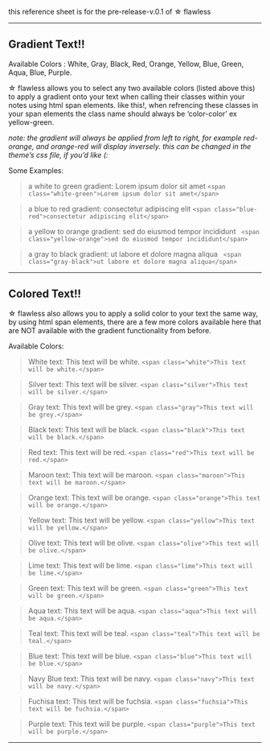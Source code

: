 
this reference sheet is for the pre-release-v.0.1 of ☆ flawless
___

## Gradient Text!!

Available Colors : <span class="white">White</span>, <span class="gray">Gray</span>, <span class="black">Black</span>, <span class="red">Red</span>, <span class="orange">Orange</span>, <span class="yellow">Yellow</span>, <span class="blue">Blue</span>, <span class="green">Green</span>, <span class="aqua">Aqua</span>, <span class="blue">Blue</span>, <span class="purple">Purple</span>.

☆ flawless allows you to select any two available colors (listed above this) to apply a gradient onto your text when calling their classes within your notes using html span elements. <span class="red-orange">like this!</span>, when refrencing these classes in your span elements the class name should always be ‘color-color’ ex yellow-green.

 _note: the gradient will always be applied from left to right,  for example <span class="red-orange">red-orange</span>, and <span class="orange-
red">orange-red</span> will display inversely. this can be changed in the theme’s css file, if you’d like (:_

Some Examples:

>a white to green gradient: 
<span class="white-green">Lorem ipsum dolor sit amet</span>
` <span class="white-green">Lorem ipsum dolor sit amet</span> `

>a blue to red gradient: 
<span class="blue-red">consectetur adipiscing elit</span>
` <span class="blue-red">consectetur adipiscing elit</span> `

>a yellow to orange gradient:
 <span class="yellow-orange">sed do eiusmod tempor incididunt</span>
 `  <span class="yellow-orange">sed do eiusmod tempor incididunt</span> `

>a gray to black gradient:
 <span class="gray-black">ut labore et dolore magna aliqua</span>
 `  <span class="gray-black">ut labore et dolore magna aliqua</span> `

___


## Colored Text!!

☆ flawless also allows you to apply a solid color to your text the same way, by using html span elements, there are a few more colors available here that are NOT available with the gradient functionality from before.

Available Colors:

>White text:
<span class="white">This text will be white.</span>
` <span class="white">This text will be white.</span> `

>Silver text:
<span class="silver">This text will be silver.</span>
` <span class="silver">This text will be silver.</span> `

>Gray text:
<span class="gray">This text will be grey.</span>
` <span class="gray">This text will be grey.</span> `

>Black text:
<span class="black">This text will be black.</span>
` <span class="black">This text will be black.</span> `

>Red text:
<span class="red">This text will be red.</span>
` <span class="red">This text will be red.</span> `

>Maroon text:
<span class="maroon">This text will be maroon.</span>
` <span class="maroon">This text will be maroon.</span> `

>Orange text:
<span class="orange">This text will be orange.</span>
` <span class="orange">This text will be orange.</span> `

>Yellow text:
<span class="yellow">This text will be yellow.</span>
` <span class="yellow">This text will be yellow.</span> `

>Olive text:
<span class="olive">This text will be olive.</span>
` <span class="olive">This text will be olive.</span> `

>Lime text:
<span class="lime">This text will be lime.</span>
` <span class="lime">This text will be lime.</span> `

>Green text:
<span class="green">This text will be green.</span>
` <span class="green">This text will be green.</span> `

>Aqua text:
<span class="aqua">This text will be aqua.</span>
` <span class="aqua">This text will be aqua.</span> `

>Teal text:
<span class="teal">This text will be teal.</span>
` <span class="teal">This text will be teal.</span> `

>Blue text:
<span class="blue">This text will be blue.</span>
` <span class="blue">This text will be blue.</span> `

>Navy Blue text:
<span class="navy">This text will be navy.</span>
` <span class="navy">This text will be navy.</span> `

>Fuchisa text:
<span class="fuchsia">This text will be fuchsia.</span>
` <span class="fuchsia">This text will be fuchsia.</span> `

>Purple text:
<span class="purple">This text will be purple.</span>
` <span class="purple">This text will be purple.</span> `
___



